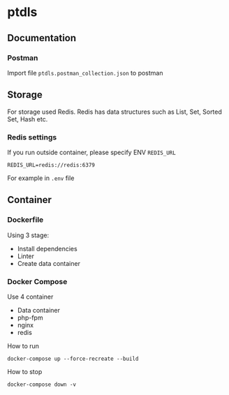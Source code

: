 # ptdls


## Documentation

### Postman

Import file `ptdls.postman_collection.json` to postman

## Storage

For storage used Redis.
Redis has data structures such as List, Set, Sorted Set, Hash etc.

### Redis settings

If you run outside container, please specify ENV `REDIS_URL`

```
REDIS_URL=redis://redis:6379
```

For example in `.env` file

## Container

### Dockerfile

Using 3 stage:
 - Install dependencies
 - Linter 
 - Create data container
 
### Docker Compose

Use 4 container
 - Data container
 - php-fpm
 - nginx
 - redis
 
 
How to run

```shell script
docker-compose up --force-recreate --build
```

How to stop

```shell script
docker-compose down -v
```